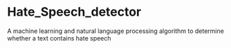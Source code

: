 # Hate_Speech_detector
A machine learning and natural language processing algorithm to determine whether a text contains hate speech
